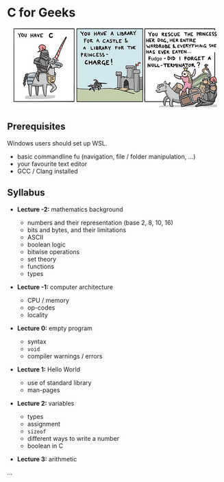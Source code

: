 # C for Geeks

<p align="center">
  <img alt="Banner" src="images/banner.png">
</p>

## Prerequisites

Windows users should set up WSL.

- basic commandline fu (navigation, file / folder manipulation, ...)
- your favourite text editor
- GCC / Clang installed

## Syllabus

- **Lecture -2:** mathematics background
    - numbers and their representation (base 2, 8, 10, 16)
    - bits and bytes, and their limitations
    - ASCII
    - boolean logic
    - bitwise operations
    - set theory
    - functions
    - types

- **Lecture -1:** computer architecture
    - CPU / memory
    - op-codes
    - locality

- **Lecture 0:** empty program
    - syntax
    - `void`
    - compiler warnings / errors

- **Lecture 1:** Hello World
    - use of standard library
    - man-pages

- **Lecture 2:** variables
    - types
    - assignment
    - `sizeof`
    - different ways to write a number
    - boolean in C

- **Lecture 3:** arithmetic

...
